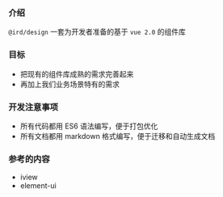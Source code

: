 ### 介绍

`@ird/design` 一套为开发者准备的基于 `vue 2.0` 的组件库

### 目标

- 把现有的组件库成熟的需求完善起来
- 再加上我们业务场景特有的需求

### 开发注意事项

- 所有代码都用 ES6 语法编写，便于打包优化
- 所有文档都用 markdown 格式编写，便于迁移和自动生成文档

### 参考的内容

- iview
- element-ui
